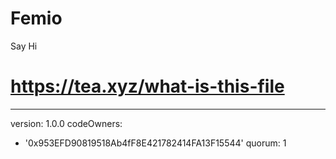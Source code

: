 # Femio
Say Hi
# https://tea.xyz/what-is-this-file
---
version: 1.0.0
codeOwners:
  - '0x953EFD90819518Ab4fF8E421782414FA13F15544'
quorum: 1
